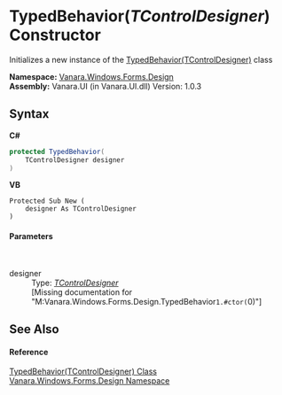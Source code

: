 # TypedBehavior(*TControlDesigner*) Constructor 
 

Initializes a new instance of the <a href="2da0fdd6-28aa-a22c-a568-446f14e10540">TypedBehavior(TControlDesigner)</a> class

**Namespace:**&nbsp;<a href="47183544-7c44-c1e2-cf57-c68e49a55933">Vanara.Windows.Forms.Design</a><br />**Assembly:**&nbsp;Vanara.UI (in Vanara.UI.dll) Version: 1.0.3

## Syntax

**C#**<br />
``` C#
protected TypedBehavior(
	TControlDesigner designer
)
```

**VB**<br />
``` VB
Protected Sub New ( 
	designer As TControlDesigner
)
```


#### Parameters
&nbsp;<dl><dt>designer</dt><dd>Type: <a href="2da0fdd6-28aa-a22c-a568-446f14e10540">*TControlDesigner*</a><br />\[Missing <param name="designer"/> documentation for "M:Vanara.Windows.Forms.Design.TypedBehavior`1.#ctor(`0)"\]</dd></dl>

## See Also


#### Reference
<a href="2da0fdd6-28aa-a22c-a568-446f14e10540">TypedBehavior(TControlDesigner) Class</a><br /><a href="47183544-7c44-c1e2-cf57-c68e49a55933">Vanara.Windows.Forms.Design Namespace</a><br />